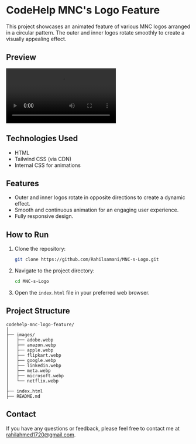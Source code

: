 # CodeHelp MNC's Logo Feature

This project showcases an animated feature of various MNC logos arranged in a circular pattern. The outer and inner logos rotate smoothly to create a visually appealing effect.

## Preview

![Project Preview](images/project-demo.mp4)

## Technologies Used

- HTML
- Tailwind CSS (via CDN)
- Internal CSS for animations

## Features

- Outer and inner logos rotate in opposite directions to create a dynamic effect.
- Smooth and continuous animation for an engaging user experience.
- Fully responsive design.

## How to Run

1. Clone the repository:
    ```sh
    git clone https://github.com/Rahilsamani/MNC-s-Logo.git
    ```

2. Navigate to the project directory:
    ```sh
    cd MNC-s-Logo
    ```

3. Open the `index.html` file in your preferred web browser.

## Project Structure

```
codehelp-mnc-logo-feature/
│
├── images/
│   ├── adobe.webp
│   ├── amazon.webp
│   ├── apple.webp
│   ├── flipkart.webp
│   ├── google.webp
│   ├── linkedin.webp
│   ├── meta.webp
│   ├── microsoft.webp
│   └── netflix.webp
│
├── index.html
├── README.md
```

## Contact

If you have any questions or feedback, please feel free to contact me at rahilahmed1720@gmail.com.

